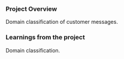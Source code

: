 ### Project Overview

 Domain classification of customer messages.


### Learnings from the project

 Domain classification. 


